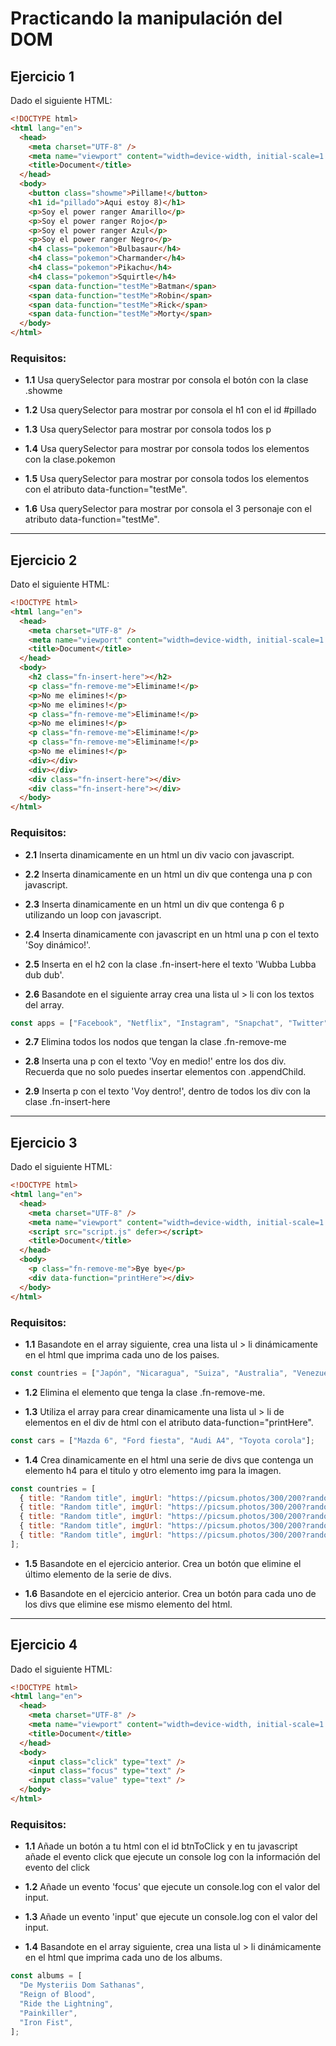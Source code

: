 # Practicando la manipulación del DOM

## Ejercicio 1

Dado el siguiente HTML:

```html
<!DOCTYPE html>
<html lang="en">
  <head>
    <meta charset="UTF-8" />
    <meta name="viewport" content="width=device-width, initial-scale=1.0" />
    <title>Document</title>
  </head>
  <body>
    <button class="showme">Pillame!</button>
    <h1 id="pillado">Aqui estoy 8)</h1>
    <p>Soy el power ranger Amarillo</p>
    <p>Soy el power ranger Rojo</p>
    <p>Soy el power ranger Azul</p>
    <p>Soy el power ranger Negro</p>
    <h4 class="pokemon">Bulbasaur</h4>
    <h4 class="pokemon">Charmander</h4>
    <h4 class="pokemon">Pikachu</h4>
    <h4 class="pokemon">Squirtle</h4>
    <span data-function="testMe">Batman</span>
    <span data-function="testMe">Robin</span>
    <span data-function="testMe">Rick</span>
    <span data-function="testMe">Morty</span>
  </body>
</html>
```

### Requisitos:

- **1.1** Usa querySelector para mostrar por consola el botón con la clase
  .showme

- **1.2** Usa querySelector para mostrar por consola el h1 con el id #pillado

- **1.3** Usa querySelector para mostrar por consola todos los p

- **1.4** Usa querySelector para mostrar por consola todos los elementos con la
  clase.pokemon

- **1.5** Usa querySelector para mostrar por consola todos los elementos con el
  atributo data-function="testMe".

- **1.6** Usa querySelector para mostrar por consola el 3 personaje con el
  atributo data-function="testMe".

---

## Ejercicio 2

Dato el siguiente HTML:

```html
<!DOCTYPE html>
<html lang="en">
  <head>
    <meta charset="UTF-8" />
    <meta name="viewport" content="width=device-width, initial-scale=1.0" />
    <title>Document</title>
  </head>
  <body>
    <h2 class="fn-insert-here"></h2>
    <p class="fn-remove-me">Eliminame!</p>
    <p>No me elimines!</p>
    <p>No me elimines!</p>
    <p class="fn-remove-me">Eliminame!</p>
    <p>No me elimines!</p>
    <p class="fn-remove-me">Eliminame!</p>
    <p class="fn-remove-me">Eliminame!</p>
    <p>No me elimines!</p>
    <div></div>
    <div></div>
    <div class="fn-insert-here"></div>
    <div class="fn-insert-here"></div>
  </body>
</html>
```

### Requisitos:

- **2.1** Inserta dinamicamente en un html un div vacio con javascript.

- **2.2** Inserta dinamicamente en un html un div que contenga una p con
  javascript.

- **2.3** Inserta dinamicamente en un html un div que contenga 6 p utilizando un
  loop con javascript.

- **2.4** Inserta dinamicamente con javascript en un html una p con el texto
  'Soy dinámico!'.

- **2.5** Inserta en el h2 con la clase .fn-insert-here el texto 'Wubba Lubba
  dub dub'.

- **2.6** Basandote en el siguiente array crea una lista ul > li con los textos
  del array.

```javascript
const apps = ["Facebook", "Netflix", "Instagram", "Snapchat", "Twitter"];
```

- **2.7** Elimina todos los nodos que tengan la clase .fn-remove-me

- **2.8** Inserta una p con el texto 'Voy en medio!' entre los dos div. Recuerda
  que no solo puedes insertar elementos con .appendChild.

- **2.9** Inserta p con el texto 'Voy dentro!', dentro de todos los div con la
  clase .fn-insert-here

---

## Ejercicio 3

Dado el siguiente HTML:

```html
<!DOCTYPE html>
<html lang="en">
  <head>
    <meta charset="UTF-8" />
    <meta name="viewport" content="width=device-width, initial-scale=1.0" />
    <script src="script.js" defer></script>
    <title>Document</title>
  </head>
  <body>
    <p class="fn-remove-me">Bye bye</p>
    <div data-function="printHere"></div>
  </body>
</html>
```

### Requisitos:

- **1.1** Basandote en el array siguiente, crea una lista ul > li dinámicamente
  en el html que imprima cada uno de los paises.

```javascript
const countries = ["Japón", "Nicaragua", "Suiza", "Australia", "Venezuela"];
```

- **1.2** Elimina el elemento que tenga la clase .fn-remove-me.

- **1.3** Utiliza el array para crear dinamicamente una lista ul > li de
  elementos en el div de html con el atributo data-function="printHere".

```javascript
const cars = ["Mazda 6", "Ford fiesta", "Audi A4", "Toyota corola"];
```

- **1.4** Crea dinamicamente en el html una serie de divs que contenga un
  elemento h4 para el titulo y otro elemento img para la imagen.

```javascript
const countries = [
  { title: "Random title", imgUrl: "https://picsum.photos/300/200?random=1" },
  { title: "Random title", imgUrl: "https://picsum.photos/300/200?random=2" },
  { title: "Random title", imgUrl: "https://picsum.photos/300/200?random=3" },
  { title: "Random title", imgUrl: "https://picsum.photos/300/200?random=4" },
  { title: "Random title", imgUrl: "https://picsum.photos/300/200?random=5" },
];
```

- **1.5** Basandote en el ejercicio anterior. Crea un botón que elimine el
  último elemento de la serie de divs.

- **1.6** Basandote en el ejercicio anterior. Crea un botón para cada uno de los
  divs que elimine ese mismo elemento del html.

---

## Ejercicio 4

Dado el siguiente HTML:

```html
<!DOCTYPE html>
<html lang="en">
  <head>
    <meta charset="UTF-8" />
    <meta name="viewport" content="width=device-width, initial-scale=1.0" />
    <title>Document</title>
  </head>
  <body>
    <input class="click" type="text" />
    <input class="focus" type="text" />
    <input class="value" type="text" />
  </body>
</html>
```

### Requisitos:

- **1.1** Añade un botón a tu html con el id btnToClick y en tu javascript añade
  el evento click que ejecute un console log con la información del evento del
  click

- **1.2** Añade un evento 'focus' que ejecute un console.log con el valor del
  input.

- **1.3** Añade un evento 'input' que ejecute un console.log con el valor del
  input.

- **1.4** Basandote en el array siguiente, crea una lista ul > li dinámicamente
  en el html que imprima cada uno de los albums.

```javascript
const albums = [
  "De Mysteriis Dom Sathanas",
  "Reign of Blood",
  "Ride the Lightning",
  "Painkiller",
  "Iron Fist",
];
```
